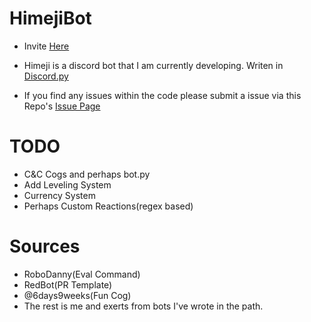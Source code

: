# HimejiBot

- Invite [Here](https://discordapp.com/oauth2/authorize?&client_id=784474257832804372&scope=bot&permissions=8)

- Himeji is a discord bot that I am currently developing. Writen in [Discord.py](https://discordpy.readthedocs.io/en/latest/#)

- If you find any issues within the code please submit a issue via this Repo's [Issue Page](https://github.com/Yat-o/HimejiBot/issues)

# TODO
- C&C Cogs and perhaps bot.py
- Add Leveling System
- Currency System
- Perhaps Custom Reactions(regex based)

# Sources
- RoboDanny(Eval Command)
- RedBot(PR Template)
- @6days9weeks(Fun Cog)
- The rest is me and exerts from bots I've wrote in the path.
